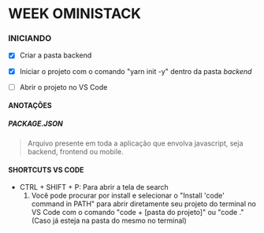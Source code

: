 # WEEK OMINISTACK

### INICIANDO

- [x] Criar a pasta backend
- [x] Iniciar o projeto com o comando "yarn init -y" dentro da pasta _backend_
- [ ] Abrir o projeto no VS Code


#### ANOTAÇÕES

##### PACKAGE.JSON 
> Arquivo presente em toda a aplicação que envolva javascript, seja backend, frontend ou mobile.

#### SHORTCUTS VS CODE 
- CTRL + SHIFT + P: Para abrir a tela de search
    1. Você pode procurar por install e selecionar o "Install 'code' command in PATH" para abrir diretamente seu projeto do terminal no VS Code com o comando "code + [pasta do projeto]" ou "code ." (Caso já esteja na pasta do mesmo no terminal)




